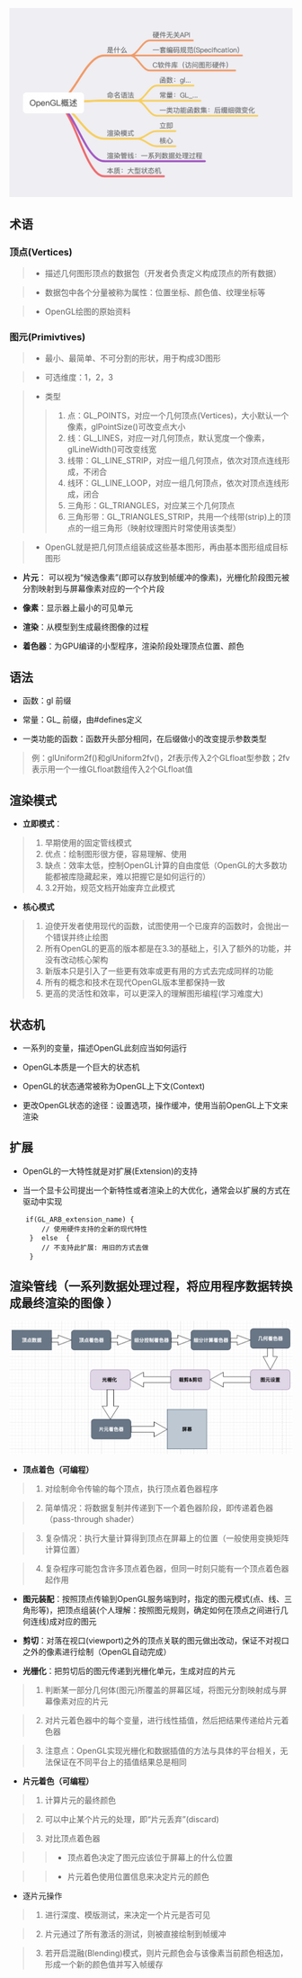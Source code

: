 ![image](https://github.com/daliang0101/OpenGL/blob/main/images/GLsummary.png)  
## 术语  
### 顶点(Vertices)
>* 描述几何图形顶点的数据包（开发者负责定义构成顶点的所有数据）   

>* 数据包中各个分量被称为属性：位置坐标、颜色值、纹理坐标等  

>* OpenGL绘图的原始资料  

### 图元(Primivtives)   
>* 最小、最简单、不可分割的形状，用于构成3D图形   

>* 可选维度：1，2，3  

>* 类型  
>>1. 点：GL_POINTS，对应一个几何顶点(Vertices)，大小默认一个像素，glPointSize()可改变点大小    
>>2. 线：GL_LINES，对应一对几何顶点，默认宽度一个像素，glLineWidth()可改变线宽   
>>3. 线带：GL_LINE_STRIP，对应一组几何顶点，依次对顶点连线形成，不闭合   
>>4. 线环：GL_LINE_LOOP，对应一组几何顶点，依次对顶点连线形成，闭合  
>>5. 三角形：GL_TRIANGLES，对应某三个几何顶点   
>>6. 三角形带：GL_TRIANGLES_STRIP，共用一个线带(strip)上的顶点的一组三角形（映射纹理图片时常使用该类型）  

>* OpenGL就是把几何顶点组装成这些基本图形，再由基本图形组成目标图形

* **片元**： 可以视为“候选像素”(即可以存放到帧缓冲的像素)，光栅化阶段图元被分割映射到与屏幕像素对应的一个个片段  
  
* **像素**：显示器上最小的可见单元

* **渲染**：从模型到生成最终图像的过程  
  
* **着色器**：为GPU编译的小型程序，渲染阶段处理顶点位置、颜色

## 语法  
* 函数：gl 前缀  

* 常量：GL_ 前缀，由#defines定义    

* 一类功能的函数：函数开头部分相同，在后缀做小的改变提示参数类型   
> 例：glUniform2f()和glUniform2fv()，2f表示传入2个GLfloat型参数；2fv表示用一个一维GLfloat数组传入2个GLfloat值  

## 渲染模式  
* **立即模式**：  
>1.  早期使用的固定管线模式 
>2.  优点：绘制图形很方便，容易理解、使用
>3.  缺点：效率太低，控制OpenGL计算的自由度低（OpenGL的大多数功能都被库隐藏起来，难以把握它是如何运行的）
>4.  3.2开始，规范文档开始废弃立此模式 

* **核心模式**  
>1.  迫使开发者使用现代的函数，试图使用一个已废弃的函数时，会抛出一个错误并终止绘图
>2.  所有OpenGL的更高的版本都是在3.3的基础上，引入了额外的功能，并没有改动核心架构  
>3.  新版本只是引入了一些更有效率或更有用的方式去完成同样的功能  
>4.  所有的概念和技术在现代OpenGL版本里都保持一致  
>5.  更高的灵活性和效率，可以更深入的理解图形编程(学习难度大)  

## 状态机  
* 一系列的变量，描述OpenGL此刻应当如何运行  

* OpenGL本质是一个巨大的状态机   

* OpenGL的状态通常被称为OpenGL上下文(Context)   

* 更改OpenGL状态的途径：设置选项，操作缓冲，使用当前OpenGL上下文来渲染  

## 扩展  
* OpenGL的一大特性就是对扩展(Extension)的支持 

* 当一个显卡公司提出一个新特性或者渲染上的大优化，通常会以扩展的方式在驱动中实现  
```
    if(GL_ARB_extension_name) {
        // 使用硬件支持的全新的现代特性
     }  else  {
        // 不支持此扩展: 用旧的方式去做
     }    
 ```

## 渲染管线（一系列数据处理过程，将应用程序数据转换成最终渲染的图像 ）  
![image](https://github.com/daliang0101/OpenGL/blob/main/images/renderPipeline.png)
* **顶点着色（可编程）** 
>1. 对绘制命令传输的每个顶点，执行顶点着色器程序   

>2. 简单情况：将数据复制并传递到下一个着色器阶段，即传递着色器（pass-through shader）  

>3. 复杂情况：执行大量计算得到顶点在屏幕上的位置（一般使用变换矩阵计算位置）  

>4. 复杂程序可能包含许多顶点着色器，但同一时刻只能有一个顶点着色器起作用   
* **图元装配**：按照顶点传输到OpenGL服务端到时，指定的图元模式(点、线、三角形等)，把顶点组装(个人理解：按照图元规则，确定如何在顶点之间进行几何连线)成对应的图元  

* **剪切**：对落在视口(viewport)之外的顶点关联的图元做出改动，保证不对视口之外的像素进行绘制（OpenGL自动完成）  
  
* **光栅化**：把剪切后的图元传递到光栅化单元，生成对应的片元  
>1. 判断某一部分几何体(图元)所覆盖的屏幕区域，将图元分割映射成与屏幕像素对应的片元  

>2. 对片元着色器中的每个变量，进行线性插值，然后把结果传递给片元着色器  

>3. 注意点：OpenGL实现光栅化和数据插值的方法与具体的平台相关，无法保证在不同平台上的插值结果总是相同  
   
* **片元着色（可编程）**
>1. 计算片元的最终颜色  

>2. 可以中止某个片元的处理，即“片元丢弃”(discard)  

>3. 对比顶点着色器

>>* 顶点着色决定了图元应该位于屏幕上的什么位置  

>>* 片元着色使用位置信息来决定片元的颜色

* 逐片元操作  
>1. 进行深度、模版测试，来决定一个片元是否可见  

>2. 片元通过了所有激活的测试，则被直接绘制到帧缓冲  

>3. 若开启混融(Blending)模式，则片元颜色会与该像素当前颜色相迭加，形成一个新的颜色值并写入帧缓存  



